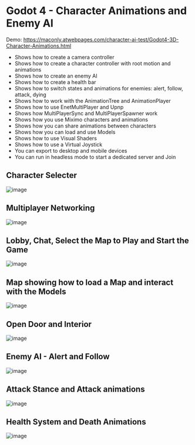 # Godot 4 - Character Animations and Enemy AI 

Demo: https://maconly.atwebpages.com/character-ai-test/Godot4-3D-Character-Animations.html

- Shows how to create a camera controller
- Shows how to create a character controller with root motion and animations
- Shows how to create an enemy AI
- Shows how to create a health bar
- Shows how to switch states and animations for enemies: alert, follow, attack, dying
- Shows how to work with the AnimationTree and AnimationPlayer
- Shows how to use EnetMultiPlayer and Upnp
- Shows how MultiPlayerSync and MultiPlayerSpawner work
- Shows how you use Miximo characters and animations
- Shows how you can share animations between characters
- Shows how you can load and use Models
- Shows how to use Visual Shaders
- Shows how to use a Virtual Joystick
- You can export to desktop and mobile devices
- You can run in headless mode to start a dedicated server and Join
  
## Character Selecter
![image](https://github.com/user-attachments/assets/db5ba308-d296-42c9-8f2e-0dcc625bab6c)


## Multiplayer Networking
![image](https://github.com/user-attachments/assets/1099099c-81d6-41b2-8a77-7c2987bc1c3d)


## Lobby, Chat, Select the Map to Play and Start the Game
![image](https://github.com/user-attachments/assets/c613aade-364b-4f62-9be9-f74470435bcf)


## Map showing how to load a Map and interact with the Models
![image](https://github.com/user-attachments/assets/6a295199-7bb0-4e88-97de-03fae9542366)


## Open Door and Interior
![image](https://github.com/user-attachments/assets/0cc59a74-f39d-4427-a469-b0af5f78728b)


## Enemy AI - Alert and Follow
![image](https://github.com/MacdonaldRobinson/godot4-3d-characters/assets/18366446/36be7883-1522-4569-b000-136f4c712baf)


## Attack Stance and Attack animations
![image](https://github.com/MacdonaldRobinson/godot4-3d-characters/assets/18366446/f43d91cb-fe67-4110-8f08-b1d15d010c8b)


## Health System and Death Animations
![image](https://github.com/MacdonaldRobinson/godot4-3d-characters/assets/18366446/0a76fe94-e0a4-4177-945c-3e241073fd55)





